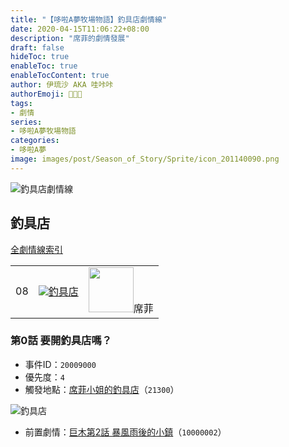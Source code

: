 ```yaml
---
title: "【哆啦A夢牧場物語】釣具店劇情線"
date: 2020-04-15T11:06:22+08:00
description: "席菲的劇情發展"
draft: false
hideToc: true
enableToc: true
enableTocContent: true
author: 伊琉沙 AKA 哇咔咔
authorEmoji: 👩🏿‍🚀
tags: 
- 劇情
series:
- 哆啦A夢牧場物語
categories:
- 哆啦A夢
image: images/post/Season_of_Story/Sprite/icon_201140090.png
---
```

![釣具店劇情線](/images/post/Season_of_Story/Texture2D/EventImage_2100.png)
## 釣具店
[全劇情線索引](../doraemon-story-index/#劇情線)
<table>
    <tr>
        <td>08</td>
        <td align="center"><a href="../doraemon-story-08"><img src= "/images/post/Season_of_Story/Sprite/icon_201140090.png">釣具店</a></td>
        <td align="center"><img width="72px" src= "/images/post/Season_of_Story/Sprite/icon_201041250.png">席菲</td>
    </tr>
</table>

### 第0話 要開釣具店嗎？
+ 事件ID：`20009000`
+ 優先度：`4`
+ 觸發地點：[席菲小姐的釣具店](../doraemon-story-map#席菲小姐的釣具店)（`21300`）

![釣具店](/images/post/Season_of_Story/Map/21300.png)
+ 前置劇情：[巨木第2話 暴風雨後的小鎮](../doraemon-story-00#第2話-暴風雨後的小鎮)（`10000002`）